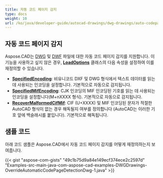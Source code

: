 ```yaml
---
title: 자동 코드 페이지 감지
type: docs
weight: 10
url: /ko/java/developer-guide/autocad-drawings/dwg-drawings/auto-codepage-detection/
---
```


## **자동 코드 페이지 감지**

Aspose.CAD는 [DWG](https://docs.fileformat.com/cad/dwg/) 및 [DWF](https://docs.fileformat.com/cad/dwf/) 파일에 대한 자동 코드 페이지 감지를 지원합니다. 이 기능을 사용하고 싶지 않은 경우, [**LoadOptions**](https://reference.aspose.com/cad/java/com.aspose.cad/LoadOptions) 클래스의 다음 속성을 설정하여 이를 재정의할 수 있습니다.

- [**SpecifiedEncoding**](https://reference.aspose.com/cad/java/com.aspose.cad/LoadOptions#setSpecifiedEncoding-int-): 비유니코드 DXF 및 DWG 형식에서 텍스트 데이터를 읽는 데 사용되는 인코딩을 설정합니다. 기본적으로 자동으로 감지됩니다.
- [**SpecifiedMifEncoding**](https://reference.aspose.com/cad/java/com.aspose.cad/LoadOptions#setSpecifiedMifEncoding-int-): CJK 인코딩의 MIF 인코딩된 기호를 읽는 데 사용되는 인코딩을 설정합니다(M+nXXXX 형식). 기본적으로 자동으로 감지됩니다.
- [**RecoverMalformedCifMif**](https://reference.aspose.com/cad/java/com.aspose.cad/LoadOptions#setRecoverMalformedCifMif-boolean-): CIF (U+XXXX) 및 MIF 인코딩된 문자가 적절한 AutoCAD 형식이 없는 경우 해독될지 여부를 정의합니다 (AutoCAD는 이러한 기호 앞에 백슬래시를 붙입니다). 기본적으로 해독됩니다.

## 샘플 코드

아래 코드 샘플은 Aspose.CAD에서 자동 코드 페이지 감지를 어떻게 재정의하는지 보여줍니다.

{{< gist "aspose-com-gists" "49c1b75d9a84e149ecf374ece2c2597d" "Examples-src-main-java-com-aspose-cad-examples-DWGDrawings-OverrideAutomaticCodePageDetectionDwg-1.java" >}}
